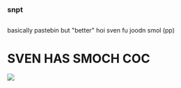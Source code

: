 
### snpt
##
basically pastebin but "better"
hoi sven
fu joodn smol (pp)
<h1>SVEN HAS SMOCH COC</h1>

<img src="https://media4.giphy.com/media/jqHmOFjIb9KV09DOPB/giphy.gif?cid=790b7611194aa3faa4d93029c59efb1e23f0fe2cb9531fa2&rid=giphy.gif&ct=s"/>
